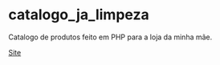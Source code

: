 # catalogo_ja_limpeza
 Catalogo de produtos feito em PHP para a loja da minha mãe.

[Site](https://catalogolimpja.000webhostapp.com/)
